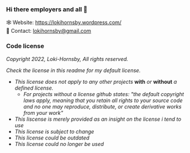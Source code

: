 ### Hi there employers and all 👋

🕸️ Website: https://lokihornsby.wordpress.com/ \
💬 Contact: lokihornsby@gmail.com       

### Code license
*Copyright 2022, Loki-Hornsby, All rights reserved.*

*Check the license in this readme for my default license.*
- *This license does not apply to any other projects* **with** *or* **without** *a defined license.*
    - *For projects without a license github states:* 
    *"the default copyright laws apply, 
    meaning that you retain all rights to your source code and no one may 
    reproduce, distribute, or create derivative works from your work"*
- *This liscense is merely provided as an insight on the license i tend to use*
- *This license is subject to change*
- *This license could be outdated*
- *This license could no longer be used*
